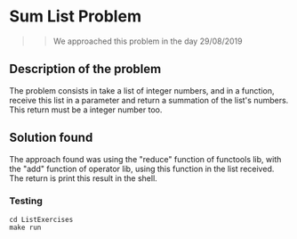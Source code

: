 # Sum List Problem

>> We approached this problem in the day 29/08/2019

## Description of the problem

The problem consists in take a list of integer numbers, and in a function, receive this list in a parameter and return a summation of the list's numbers. This return must be a integer number too.

## Solution found

The approach found was using the "reduce" function of functools lib, with the "add" function of operator lib, using this function in the list received. The return is print this result in the shell.

### Testing

```
cd ListExercises
make run
```